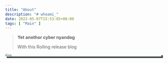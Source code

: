 ```yaml
---
title: "About"
description: "# whoami_"
date: 2022-05-07T15:53:05+08:00
tags: [ "Main" ]
---
```


> **Yet anothor cyber nyandog**
>
> With this Rolling release blog

<img src="https://nyancatcollection.com/images/Glitch.gif" alt="img" style="zoom:50%;display:block;margin:0 auto; box-shadow: 10px 10px #454c46"/>